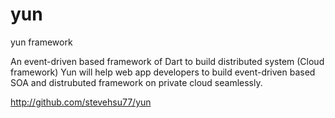 yun
===

yun framework

An event-driven based framework of Dart to build distributed system (Cloud framework)
Yun will help web app developers to build event-driven based SOA and distrubuted framework on private cloud seamlessly.

http://github.com/stevehsu77/yun